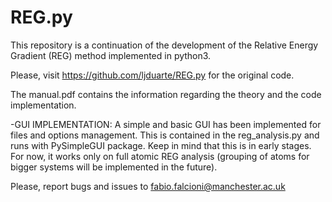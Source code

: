 # REG.py
This repository is a continuation of the development of the Relative Energy Gradient (REG) method implemented in python3.

Please, visit https://github.com/ljduarte/REG.py for the original code.

The manual.pdf contains the information regarding the theory and the code implementation. 

-GUI IMPLEMENTATION:
A simple and basic GUI has been implemented for files and options management. This is contained in the reg_analysis.py and runs with PySimpleGUI package. Keep in mind that this is in early stages.
For now, it works only on full atomic REG analysis (grouping of atoms for bigger systems will be implemented in the future).

Please, report bugs and issues to fabio.falcioni@manchester.ac.uk
